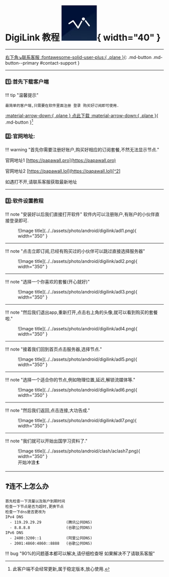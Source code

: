 # DigiLink 教程  ![Image title](../../assets/photo/win/digilink/digilinklogo.png){ width="40" }
---

[右下角↘️联系客服 :fontawesome-solid-user-plus:{ .plane }](javascript:void(0);){: .md-button .md-button--primary #contact-support }

---

### 1️⃣:首先下载客户端
!!! tip "温馨提示"
    
    最简单的客户端,只需要在软件里面注册 登录 购买好订阅即可使用.
    
[:material-arrow-down:{ .plane } 点此下载 :material-arrow-down:{ .plane }](https://down.papawall.cc/Digilink_1.3.10.apk){ .md-button }[^1] 

### 2️⃣:官网地址:

!!! warning "首先你需要注册好账户,购买好相应的订阅套餐,不然无法显示节点."

官网地址1 [https://papawall.pro](https://papawall.pro)

官网地址2 [https://papawall.lol](https://papawall.lol)[^2] 

如遇打不开,请联系客服获取最新地址

---

### 3️⃣:软件设置教程

!!! note "安装好以后我们直接打开软件"
    软件内可以注册账户,有账户的小伙伴直接登录即可.
<figure markdown="span">
![Image title](../../assets/photo/android/digilink/adl1.png){ width="350" }
  <figcaption></figcaption>
</figure> 

---

!!! note "点击立即订阅,已经有购买过的小伙伴可以跳过直接选择服务器"
<figure markdown="span">
![Image title](../../assets/photo/android/digilink/adl2.png){ width="350" }
</figure>

---

!!! note "选择一个你喜欢的套餐(开心就好)"
<figure markdown="span">
![Image title](../../assets/photo/android/digilink/adl3.png){ width="350" }
</figure>

---

!!! note "然后我们退出app,重新打开,点击右上角的头像,就可以看到购买的套餐啦."
<figure markdown="span">
![Image title](../../assets/photo/android/digilink/adl4.png){ width="350" }
</figure>

---

!!! note "接着我们回到首页点击服务器,选择节点."
<figure markdown="span">
![Image title](../../assets/photo/android/digilink/adl5.png){ width="350" }
</figure>

---

!!! note "选择一个适合你的节点,例如物理位置,延迟,解锁流媒体等."
<figure markdown="span">
![Image title](../../assets/photo/android/digilink/adl6.png){ width="350" }
</figure>

---

!!! note "然后我们返回,点击连接,大功告成."
<figure markdown="span">
![Image title](../../assets/photo/android/digilink/adl7.png){ width="350" }
</figure>

---

!!! note "我们就可以开始出国学习资料了."
<figure markdown="span">
![Image title](../../assets/photo/android/clash/aclash7.png){ width="350" }
  <figcaption>开始冲浪🏄‍</figcaption>
</figure>

---

## ❓连不上怎么办
    首先检查一下流量以及账户到期时间
    检查一下节点是否为超时,更换节点
    检查一下dns是否更改为
    IPv4 DNS
      - 119.29.29.29           (腾讯公共DNS)
      - 8.8.8.8                (谷歌公共DNS)
    IPv6 DNS
      - 2400:3200::1           (阿里公共DNS)
      - 2001:4860:4860::8888   (谷歌公共DNS)
!!! bug "90%的问题基本都可以解决,请仔细检查呀 如果解决不了请联系客服"



[^1]: 此客户端不会经常更新,属于稳定版本,放心使用.
[^2]: 官网地址 [https://papawall.pro](https://papawall.pro)







[^1]: Digilink的客户端为一体客户端(注册,登录,购买,连接)一般无需更新.
[^2]: 官网地址 [https://papawall.pro](https://papawall.pro)
